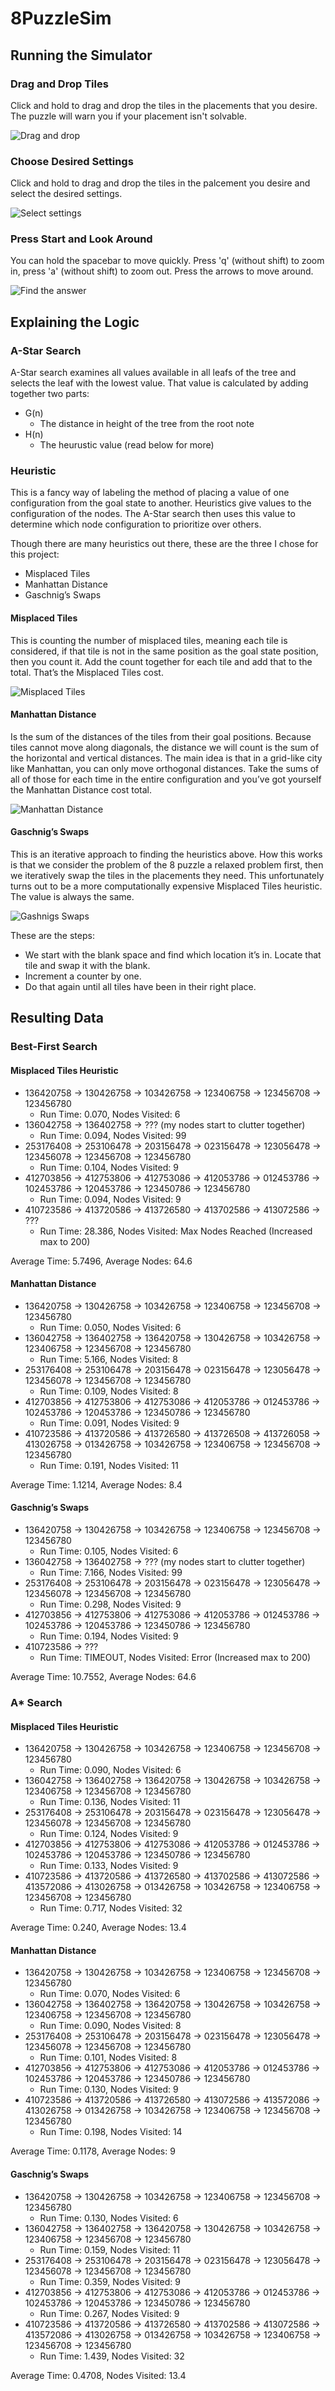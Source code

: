 # 8PuzzleSim

## Running the Simulator

### Drag and Drop Tiles

Click and hold to drag and drop the tiles in the placements that you desire. The puzzle will warn you if your placement isn't solvable.

![Drag and drop](https://github.com/williammcintosh/8PuzzleSim/blob/main/images/8piece_start_loading_gif.gif)

### Choose Desired Settings

Click and hold to drag and drop the tiles in the palcement you desire and select the desired settings.

![Select settings](https://github.com/williammcintosh/8PuzzleSim/blob/main/images/8piece_shift_around.gif)

### Press Start and Look Around

You can hold the spacebar to move quickly. Press 'q' (without shift) to zoom in, press 'a' (without shift) to zoom out. Press the arrows to move around.

![Find the answer](https://github.com/williammcintosh/8PuzzleSim/blob/main/images/8piece_move_around.gif)

## Explaining the Logic

### A-Star Search

A-Star search examines all values available in all leafs of the tree and selects the leaf with the lowest value. That value is calculated by adding together two parts:
* G(n)
    * The distance in height of the tree from the root note
* H(n)
    * The heurustic value (read below for more)

### Heuristic

This is a fancy way of labeling the method of placing a value of one configuration from the goal state to another. Heuristics give values to the configuration of the nodes. The A-Star search then uses this value to determine which node configuration to prioritize over others.

Though there are many heuristics out there, these are the three I chose for this project:
* Misplaced Tiles
* Manhattan Distance
* Gaschnig’s Swaps

#### Misplaced Tiles
This is counting the number of misplaced tiles, meaning each tile is considered, if that tile is not in the same position as the goal state position, then you count it. Add the count together for each tile and add that to the total. That’s the Misplaced Tiles cost.

![Misplaced Tiles](https://github.com/williammcintosh/8PuzzleSim/blob/main/images/8piece_misplaced.png)

#### Manhattan Distance

Is the sum of the distances of the tiles from their goal positions. Because tiles cannot move along diagonals, the distance we will count is the sum of the horizontal and vertical distances. The main idea is that in a grid-like city like Manhattan, you can only move orthogonal distances. Take the sums of all of those for each time in the entire configuration and you’ve got yourself the Manhattan Distance cost total.

![Manhattan Distance](https://github.com/williammcintosh/8PuzzleSim/blob/main/images/8piece_manhattan_distance.png)

#### Gaschnig’s Swaps
This is an iterative approach to finding the heuristics above. How this works is that we consider the problem of the 8 puzzle a relaxed problem first, then we iteratively swap the tiles in the placements they need. This unfortunately turns out to be a more computationally expensive Misplaced Tiles heuristic. The value is always the same.

![Gashnigs Swaps](https://github.com/williammcintosh/8PuzzleSim/blob/main/images/8piece_gashnigs.png)

These are the steps:
* We start with the blank space and find which location it’s in. Locate that tile and swap it with the blank.
* Increment a counter by one.
* Do that again until all tiles have been in their right place.
 
## Resulting Data

### Best-First Search

#### Misplaced Tiles Heuristic

* 136420758 -> 130426758 -> 103426758 -> 123406758 -> 123456708 -> 123456780
    * Run Time: 0.070, Nodes Visited: 6
* 136042758 -> 136402758 -> ??? (my nodes start to clutter together)
    * Run Time: 0.094, Nodes Visited: 99
* 253176408 -> 253106478 -> 203156478 -> 023156478 -> 123056478 -> 123456078 -> 123456708 -> 123456780
    * Run Time: 0.104, Nodes Visited: 9
* 412703856 -> 412753806 -> 412753086 -> 412053786 -> 012453786 -> 102453786 -> 120453786 -> 123450786 -> 123456780
    * Run Time: 0.094, Nodes Visited: 9
* 410723586 -> 413720586 -> 413726580 -> 413702586 -> 413072586 -> ???
    * Run Time: 28.386, Nodes Visited: Max Nodes Reached (Increased max to 200)

Average Time: 5.7496, Average Nodes: 64.6

#### Manhattan Distance

* 136420758 -> 130426758 -> 103426758 -> 123406758 -> 123456708 -> 123456780
   * Run Time: 0.050, Nodes Visited: 6
* 136042758 -> 136402758 -> 136420758 -> 130426758 -> 103426758 -> 123406758 -> 123456708 -> 123456780
   * Run Time: 5.166, Nodes Visited: 8
* 253176408 -> 253106478 -> 203156478 -> 023156478 -> 123056478 -> 123456078 -> 123456708 -> 123456780
   * Run Time: 0.109, Nodes Visited: 8
* 412703856 -> 412753806 -> 412753086 -> 412053786 -> 012453786 -> 102453786 -> 120453786 -> 123450786 -> 123456780
   * Run Time: 0.091, Nodes Visited: 9
* 410723586 -> 413720586 -> 413726580 -> 413726508 -> 413726058 -> 413026758 -> 013426758 -> 103426758 -> 123406758 -> 123456708 -> 123456780
   * Run Time: 0.191, Nodes Visited: 11

Average Time: 1.1214, Average Nodes: 8.4

#### Gaschnig’s Swaps
* 136420758 -> 130426758 -> 103426758 -> 123406758 -> 123456708 -> 123456780
    * Run Time: 0.105, Nodes Visited: 6
* 136042758 -> 136402758 -> ??? (my nodes start to clutter together)
    * Run Time: 7.166, Nodes Visited: 99
* 253176408 -> 253106478 -> 203156478 -> 023156478 -> 123056478 -> 123456078 -> 123456708 -> 123456780
    * Run Time: 0.298, Nodes Visited: 9
* 412703856 -> 412753806 -> 412753086 -> 412053786 -> 012453786 -> 102453786 -> 120453786 -> 123450786 -> 123456780
    * Run Time: 0.194, Nodes Visited: 9
* 410723586 -> ???
    * Run Time: TIMEOUT, Nodes Visited: Error (Increased max to 200)

Average Time: 10.7552, Average Nodes: 64.6

### A* Search

#### Misplaced Tiles Heuristic

* 136420758 -> 130426758 -> 103426758 -> 123406758 -> 123456708 -> 123456780
    * Run Time: 0.090, Nodes Visited: 6
* 136042758 -> 136402758 -> 136420758 -> 130426758 -> 103426758 -> 123406758 -> 123456708 -> 123456780
    * Run Time: 0.136, Nodes Visited: 11
* 253176408 -> 253106478 -> 203156478 -> 023156478 -> 123056478 -> 123456078 -> 123456708 -> 123456780
    * Run Time: 0.124, Nodes Visited: 9
* 412703856 -> 412753806 -> 412753086 -> 412053786 -> 012453786 -> 102453786 -> 120453786 -> 123450786 -> 123456780
    * Run Time: 0.133, Nodes Visited: 9
* 410723586 -> 413720586 -> 413726580 -> 413702586 -> 413072586 -> 413572086 -> 413026758 -> 013426758 -> 103426758 -> 123406758 -> 123456708 -> 123456780
    * Run Time: 0.717, Nodes Visited: 32

Average Time: 0.240, Average Nodes: 13.4

#### Manhattan Distance

* 136420758 -> 130426758 -> 103426758 -> 123406758 -> 123456708 -> 123456780
    * Run Time: 0.070, Nodes Visited: 6
* 136042758 -> 136402758 -> 136420758 -> 130426758 -> 103426758 -> 123406758 -> 123456708 -> 123456780
    * Run Time: 0.090, Nodes Visited: 8
* 253176408 -> 253106478 -> 203156478 -> 023156478 -> 123056478 -> 123456078 -> 123456708 -> 123456780
    * Run Time: 0.101, Nodes Visited: 8
* 412703856 -> 412753806 -> 412753086 -> 412053786 -> 012453786 -> 102453786 -> 120453786 -> 123450786 -> 123456780
    * Run Time: 0.130, Nodes Visited: 9
* 410723586 -> 413720586 -> 413726580 -> 413072586 -> 413572086 -> 413026758 -> 013426758 -> 103426758 -> 123406758 -> 123456708 -> 123456780
    * Run Time: 0.198, Nodes Visited: 14

Average Time: 0.1178, Average Nodes: 9

#### Gaschnig’s Swaps
* 136420758 -> 130426758 -> 103426758 -> 123406758 -> 123456708 -> 123456780
    * Run Time: 0.130, Nodes Visited: 6
* 136042758 -> 136402758 -> 136420758 -> 130426758 -> 103426758 -> 123406758 -> 123456708 -> 123456780
    * Run Time: 0.159, Nodes Visited: 11
* 253176408 -> 253106478 -> 203156478 -> 023156478 -> 123056478 -> 123456078 -> 123456708 -> 123456780
    * Run Time: 0.359, Nodes Visited: 9
* 412703856 -> 412753806 -> 412753086 -> 412053786 -> 012453786 -> 102453786 -> 120453786 -> 123450786 -> 123456780
    * Run Time: 0.267, Nodes Visited: 9
* 410723586 -> 413720586 -> 413726580 -> 413702586 -> 413072586 -> 413572086 -> 413026758 -> 013426758 -> 103426758 -> 123406758 -> 123456708 -> 123456780
    * Run Time: 1.439, Nodes Visited: 32

Average Time: 0.4708, Nodes Visited: 13.4
